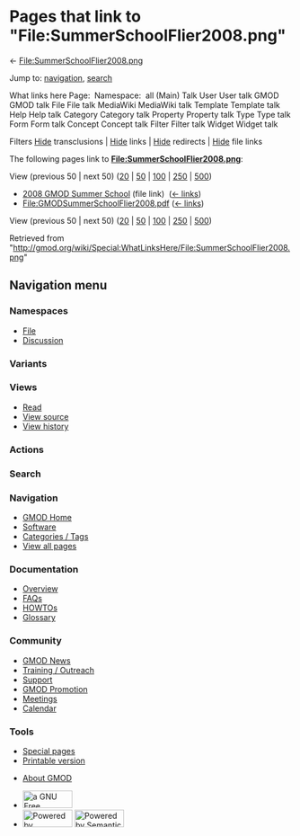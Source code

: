 <div id="mw-page-base" class="noprint">

</div>

<div id="mw-head-base" class="noprint">

</div>

<div id="content" class="mw-body" role="main">

<span id="top"></span>

<div id="mw-js-message" style="display:none;">

</div>



# <span dir="auto">Pages that link to "File:SummerSchoolFlier2008.png"</span>

<div id="bodyContent">

<div id="contentSub">

←
[File:SummerSchoolFlier2008.png](/wiki/File:SummerSchoolFlier2008.png "File:SummerSchoolFlier2008.png")

</div>

<div id="jump-to-nav" class="mw-jump">

Jump to: [navigation](#mw-navigation), [search](#p-search)

</div>

<div id="mw-content-text">

What links here Page:  Namespace:  all (Main) Talk User User talk GMOD
GMOD talk File File talk MediaWiki MediaWiki talk Template Template talk
Help Help talk Category Category talk Property Property talk Type Type
talk Form Form talk Concept Concept talk Filter Filter talk Widget
Widget talk

Filters
[Hide](/mediawiki/index.php?title=Special:WhatLinksHere/File:SummerSchoolFlier2008.png&hidetrans=1 "Special:WhatLinksHere/File:SummerSchoolFlier2008.png")
transclusions \|
[Hide](/mediawiki/index.php?title=Special:WhatLinksHere/File:SummerSchoolFlier2008.png&hidelinks=1 "Special:WhatLinksHere/File:SummerSchoolFlier2008.png")
links \|
[Hide](/mediawiki/index.php?title=Special:WhatLinksHere/File:SummerSchoolFlier2008.png&hideredirs=1 "Special:WhatLinksHere/File:SummerSchoolFlier2008.png")
redirects \|
[Hide](/mediawiki/index.php?title=Special:WhatLinksHere/File:SummerSchoolFlier2008.png&hideimages=1 "Special:WhatLinksHere/File:SummerSchoolFlier2008.png")
file links

The following pages link to
**[File:SummerSchoolFlier2008.png](/wiki/File:SummerSchoolFlier2008.png "File:SummerSchoolFlier2008.png")**:

View (previous 50 \| next 50)
([20](/mediawiki/index.php?title=Special:WhatLinksHere/File:SummerSchoolFlier2008.png&limit=20 "Special:WhatLinksHere/File:SummerSchoolFlier2008.png")
\|
[50](/mediawiki/index.php?title=Special:WhatLinksHere/File:SummerSchoolFlier2008.png&limit=50 "Special:WhatLinksHere/File:SummerSchoolFlier2008.png")
\|
[100](/mediawiki/index.php?title=Special:WhatLinksHere/File:SummerSchoolFlier2008.png&limit=100 "Special:WhatLinksHere/File:SummerSchoolFlier2008.png")
\|
[250](/mediawiki/index.php?title=Special:WhatLinksHere/File:SummerSchoolFlier2008.png&limit=250 "Special:WhatLinksHere/File:SummerSchoolFlier2008.png")
\|
[500](/mediawiki/index.php?title=Special:WhatLinksHere/File:SummerSchoolFlier2008.png&limit=500 "Special:WhatLinksHere/File:SummerSchoolFlier2008.png"))

- [2008 GMOD Summer
  School](/wiki/2008_GMOD_Summer_School "2008 GMOD Summer School") (file
  link) ‎ <span class="mw-whatlinkshere-tools">([←
  links](/mediawiki/index.php?title=Special:WhatLinksHere&target=2008+GMOD+Summer+School "Special:WhatLinksHere"))</span>
- [File:GMODSummerSchoolFlier2008.pdf](/wiki/File:GMODSummerSchoolFlier2008.pdf "File:GMODSummerSchoolFlier2008.pdf")
  ‎ <span class="mw-whatlinkshere-tools">([←
  links](/mediawiki/index.php?title=Special:WhatLinksHere&target=File%3AGMODSummerSchoolFlier2008.pdf "Special:WhatLinksHere"))</span>

View (previous 50 \| next 50)
([20](/mediawiki/index.php?title=Special:WhatLinksHere/File:SummerSchoolFlier2008.png&limit=20 "Special:WhatLinksHere/File:SummerSchoolFlier2008.png")
\|
[50](/mediawiki/index.php?title=Special:WhatLinksHere/File:SummerSchoolFlier2008.png&limit=50 "Special:WhatLinksHere/File:SummerSchoolFlier2008.png")
\|
[100](/mediawiki/index.php?title=Special:WhatLinksHere/File:SummerSchoolFlier2008.png&limit=100 "Special:WhatLinksHere/File:SummerSchoolFlier2008.png")
\|
[250](/mediawiki/index.php?title=Special:WhatLinksHere/File:SummerSchoolFlier2008.png&limit=250 "Special:WhatLinksHere/File:SummerSchoolFlier2008.png")
\|
[500](/mediawiki/index.php?title=Special:WhatLinksHere/File:SummerSchoolFlier2008.png&limit=500 "Special:WhatLinksHere/File:SummerSchoolFlier2008.png"))

</div>

<div class="printfooter">

Retrieved from
"<http://gmod.org/wiki/Special:WhatLinksHere/File:SummerSchoolFlier2008.png>"

</div>

<div id="catlinks" class="catlinks catlinks-allhidden">

</div>

<div class="visualClear">

</div>

</div>

</div>

<div id="mw-navigation">

## Navigation menu

<div id="mw-head">



<div id="left-navigation">

<div id="p-namespaces" class="vectorTabs" role="navigation"
aria-labelledby="p-namespaces-label">

### Namespaces

- <span id="ca-nstab-image"><a href="/wiki/File:SummerSchoolFlier2008.png" accesskey="c"
  title="View the file page [c]">File</a></span>
- <span id="ca-talk"><a
  href="/mediawiki/index.php?title=File_talk:SummerSchoolFlier2008.png&amp;action=edit&amp;redlink=1"
  accesskey="t"
  title="Discussion about the content page [t]">Discussion</a></span>

</div>

<div id="p-variants" class="vectorMenu emptyPortlet" role="navigation"
aria-labelledby="p-variants-label">

### 

### Variants[](#)

<div class="menu">

</div>

</div>

</div>

<div id="right-navigation">

<div id="p-views" class="vectorTabs" role="navigation"
aria-labelledby="p-views-label">

### Views

- <span id="ca-view">[Read](/wiki/File:SummerSchoolFlier2008.png)</span>
- <span id="ca-viewsource"><a
  href="/mediawiki/index.php?title=File:SummerSchoolFlier2008.png&amp;action=edit"
  accesskey="e" title="This page is protected.
  You can view its source [e]">View source</a></span>
- <span id="ca-history"><a
  href="/mediawiki/index.php?title=File:SummerSchoolFlier2008.png&amp;action=history"
  accesskey="h" title="Past revisions of this page [h]">View history</a></span>

</div>

<div id="p-cactions" class="vectorMenu emptyPortlet" role="navigation"
aria-labelledby="p-cactions-label">

### Actions[](#)

<div class="menu">

</div>

</div>

<div id="p-search" role="search">

### Search

<div id="simpleSearch">

</div>

</div>

</div>

</div>

<div id="mw-panel">

<div id="p-logo" role="banner">

<a href="/wiki/Main_Page"
style="background-image: url(http://gmod.org/images/GMOD-cogs.png);"
title="Visit the main page"></a>

</div>

<div id="p-Navigation" class="portal" role="navigation"
aria-labelledby="p-Navigation-label">

### Navigation

<div class="body">

- <span id="n-GMOD-Home">[GMOD Home](/wiki/Main_Page)</span>
- <span id="n-Software">[Software](/wiki/GMOD_Components)</span>
- <span id="n-Categories-.2F-Tags">[Categories /
  Tags](/wiki/Categories)</span>
- <span id="n-View-all-pages">[View all
  pages](/wiki/Special:AllPages)</span>

</div>

</div>

<div id="p-Documentation" class="portal" role="navigation"
aria-labelledby="p-Documentation-label">

### Documentation

<div class="body">

- <span id="n-Overview">[Overview](/wiki/Overview)</span>
- <span id="n-FAQs">[FAQs](/wiki/Category:FAQ)</span>
- <span id="n-HOWTOs">[HOWTOs](/wiki/Category:HOWTO)</span>
- <span id="n-Glossary">[Glossary](/wiki/Glossary)</span>

</div>

</div>

<div id="p-Community" class="portal" role="navigation"
aria-labelledby="p-Community-label">

### Community

<div class="body">

- <span id="n-GMOD-News">[GMOD News](/wiki/GMOD_News)</span>
- <span id="n-Training-.2F-Outreach">[Training /
  Outreach](/wiki/Training_and_Outreach)</span>
- <span id="n-Support">[Support](/wiki/Support)</span>
- <span id="n-GMOD-Promotion">[GMOD
  Promotion](/wiki/GMOD_Promotion)</span>
- <span id="n-Meetings">[Meetings](/wiki/Meetings)</span>
- <span id="n-Calendar">[Calendar](/wiki/Calendar)</span>

</div>

</div>

<div id="p-tb" class="portal" role="navigation"
aria-labelledby="p-tb-label">

### Tools

<div class="body">

- <span id="t-specialpages"><a href="/wiki/Special:SpecialPages" accesskey="q"
  title="A list of all special pages [q]">Special pages</a></span>
- <span id="t-print"><a
  href="/mediawiki/index.php?title=Special:WhatLinksHere/File:SummerSchoolFlier2008.png&amp;printable=yes"
  rel="alternate" accesskey="p"
  title="Printable version of this page [p]">Printable version</a></span>

</div>

</div>

</div>

</div>

<div id="footer" role="contentinfo">

- <span id="footer-places-about">[About
  GMOD](/wiki/GMOD:About "GMOD:About")</span>

<!-- -->

- <span id="footer-copyrightico">[<img src="http://www.gnu.org/graphics/gfdl-logo-small.png" width="88"
  height="31" alt="a GNU Free Documentation License" />](http://www.gnu.org/licenses/fdl-1.3.html)</span>
- <span id="footer-poweredbyico">[<img src="/mediawiki/skins/common/images/poweredby_mediawiki_88x31.png"
  width="88" height="31" alt="Powered by MediaWiki" />](//www.mediawiki.org/)
  [<img
  src="/mediawiki/extensions/SemanticMediaWiki/includes/../resources/images/smw_button.png"
  width="88" height="31" alt="Powered by Semantic MediaWiki" />](https://www.semantic-mediawiki.org/wiki/Semantic_MediaWiki)</span>

<div style="clear:both">

</div>

</div>
